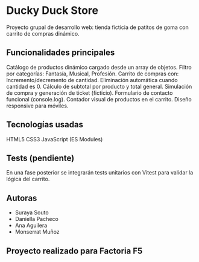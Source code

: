 # Ducky Duck Store

Proyecto grupal de desarrollo web: tienda ficticia de patitos de goma con carrito de compras dinámico.

## Funcionalidades principales

Catálogo de productos dinámico cargado desde un array de objetos.
Filtro por categorías: Fantasía, Musical, Profesión.
Carrito de compras con:
Incremento/decremento de cantidad.
Eliminación automática cuando cantidad es 0.
Cálculo de subtotal por producto y total general.
Simulación de compra y generación de ticket (ficticio).
Formulario de contacto funcional (console.log).
Contador visual de productos en el carrito.
Diseño responsive para móviles.

## Tecnologías usadas

HTML5
CSS3
JavaScript (ES Modules)

## Tests (pendiente)
En una fase posterior se integrarán tests unitarios con Vitest para validar la lógica del carrito.

##  Autoras
<ul>
  <li>Suraya Souto</li>
  <li>Daniella Pacheco</li>
  <li>Ana Aguilera</li>
  <li>
Monserrat Muñoz </li>
</ul>


## Proyecto realizado para Factoria F5
